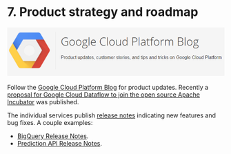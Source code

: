 # 7. Product strategy and roadmap

![Google Cloud Platform Blog](GCPBlog.png)

Follow the [Google Cloud Platform Blog](googlecloudplatform.blogspot.no/) for product updates. Recently a [proposal for Google Cloud Dataflow to join the open source Apache Incubator](http://googlecloudplatform.blogspot.no/2016/01/Dataflow-and-open-source-proposal-to-join-the-Apache-Incubator.html) was published.

The individual services publish [release notes](https://cloud.google.com/s/results?q=release%20notes) indicating new features and bug fixes. A couple examples:
* [BigQuery Release Notes](https://cloud.google.com/bigquery/release-notes).
* [Prediction API Release Notes](https://cloud.google.com/prediction/docs/release_notes).
